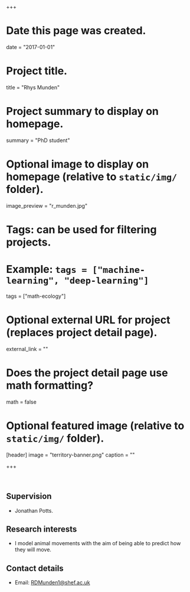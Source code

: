 +++
# Date this page was created.
date = "2017-01-01"

# Project title.
title = "Rhys Munden"

# Project summary to display on homepage.
summary = "PhD student"

# Optional image to display on homepage (relative to `static/img/` folder).
image_preview = "r_munden.jpg"

# Tags: can be used for filtering projects.
# Example: `tags = ["machine-learning", "deep-learning"]`
tags = ["math-ecology"]

# Optional external URL for project (replaces project detail page).
external_link = ""

# Does the project detail page use math formatting?
math = false

# Optional featured image (relative to `static/img/` folder).
[header]
image = "territory-banner.png"
caption = ""

+++

<br>

## Supervision

* Jonathan Potts.

## Research interests

* I model animal movements with the aim of being able to predict how they will move.

## Contact details

* Email: RDMunden1@shef.ac.uk
